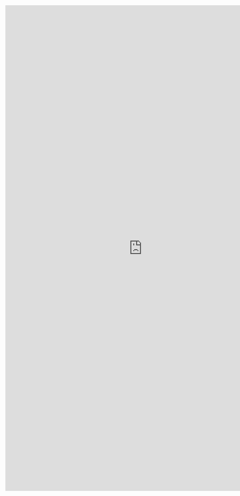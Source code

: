 <iframe src="https://math-for-dummies.github.io/g" style="border:0px #ffffff none;" name="myiFrame" scrolling="yes" frameborder="1" marginheight="100px" marginwidth="100px" height="1515px" width="851px" fullscreen></iframe>
